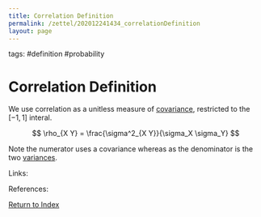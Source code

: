 ```yaml
---
title: Correlation Definition
permalink: /zettel/202012241434_correlationDefinition
layout: page
---
```

tags: #definition #probability

# Correlation Definition

We use correlation as a unitless measure of [covariance](202012221554_covarianceDefinition), restricted to the $[-1,1]$ interal.

$$
\rho_{X Y} = \frac{\sigma^2_{X Y}}{\sigma_X \sigma_Y}
$$

Note the numerator uses a covariance whereas as the denominator is the two [variances](202012241415_varianceDefinition).

Links: 

References: 

[Return to Index](index)